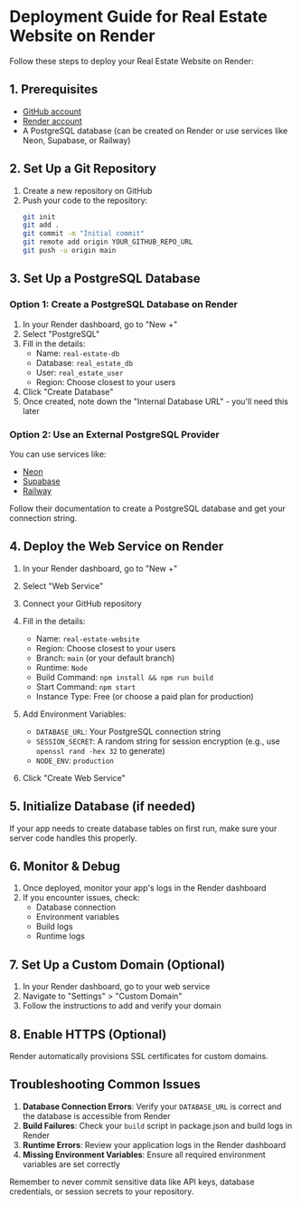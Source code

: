 # Deployment Guide for Real Estate Website on Render

Follow these steps to deploy your Real Estate Website on Render:

## 1. Prerequisites

- [GitHub account](https://github.com/join)
- [Render account](https://render.com/)
- A PostgreSQL database (can be created on Render or use services like Neon, Supabase, or Railway)

## 2. Set Up a Git Repository

1. Create a new repository on GitHub
2. Push your code to the repository:
   ```bash
   git init
   git add .
   git commit -m "Initial commit"
   git remote add origin YOUR_GITHUB_REPO_URL
   git push -u origin main
   ```

## 3. Set Up a PostgreSQL Database

### Option 1: Create a PostgreSQL Database on Render

1. In your Render dashboard, go to "New +"
2. Select "PostgreSQL"
3. Fill in the details:
   - Name: `real-estate-db`
   - Database: `real_estate_db`
   - User: `real_estate_user`
   - Region: Choose closest to your users
4. Click "Create Database"
5. Once created, note down the "Internal Database URL" - you'll need this later

### Option 2: Use an External PostgreSQL Provider

You can use services like:
- [Neon](https://neon.tech/)
- [Supabase](https://supabase.com/)
- [Railway](https://railway.app/)

Follow their documentation to create a PostgreSQL database and get your connection string.

## 4. Deploy the Web Service on Render

1. In your Render dashboard, go to "New +"
2. Select "Web Service"
3. Connect your GitHub repository
4. Fill in the details:
   - Name: `real-estate-website`
   - Region: Choose closest to your users
   - Branch: `main` (or your default branch)
   - Runtime: `Node`
   - Build Command: `npm install && npm run build`
   - Start Command: `npm start`
   - Instance Type: Free (or choose a paid plan for production)

5. Add Environment Variables:
   - `DATABASE_URL`: Your PostgreSQL connection string
   - `SESSION_SECRET`: A random string for session encryption (e.g., use `openssl rand -hex 32` to generate)
   - `NODE_ENV`: `production`

6. Click "Create Web Service"

## 5. Initialize Database (if needed)

If your app needs to create database tables on first run, make sure your server code handles this properly.

## 6. Monitor & Debug

1. Once deployed, monitor your app's logs in the Render dashboard
2. If you encounter issues, check:
   - Database connection
   - Environment variables
   - Build logs
   - Runtime logs

## 7. Set Up a Custom Domain (Optional)

1. In your Render dashboard, go to your web service
2. Navigate to "Settings" > "Custom Domain"
3. Follow the instructions to add and verify your domain

## 8. Enable HTTPS (Optional)

Render automatically provisions SSL certificates for custom domains.

## Troubleshooting Common Issues

1. **Database Connection Errors**: Verify your `DATABASE_URL` is correct and the database is accessible from Render
2. **Build Failures**: Check your `build` script in package.json and build logs in Render
3. **Runtime Errors**: Review your application logs in the Render dashboard
4. **Missing Environment Variables**: Ensure all required environment variables are set correctly

Remember to never commit sensitive data like API keys, database credentials, or session secrets to your repository.